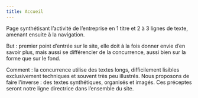 ```yaml
---
title: Accueil
---
```


Page synthétisant l’activité de l’entreprise en 1 titre et 2 à 3 lignes de texte, amenant ensuite à la navigation.

But : premier point d’entrée sur le site, elle doit à la fois donner envie d’en savoir plus, mais aussi se différencier de la concurrence, aussi bien sur la forme que sur le fond.

Comment : la concurrence utilise des textes longs, difficilement lisibles exclusivement techniques et souvent très peu illustrés. Nous proposons de faire l’inverse : des textes synthétiques, organisés et imagés. Ces préceptes seront notre ligne directrice dans l’ensemble du site.
